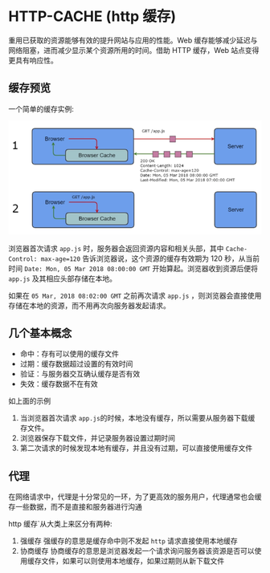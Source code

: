 # HTTP-CACHE (http 缓存)

重用已获取的资源能够有效的提升网站与应用的性能。Web 缓存能够减少延迟与网络阻塞，进而减少显示某个资源所用的时间。借助 HTTP 缓存，Web 站点变得更具有响应性。

## 缓存预览

一个简单的缓存实例:

![一个简单的图例](./imgs/easy-example.webp)

浏览器首次请求 `app.js` 时，服务器会返回资源内容和相关头部，其中 `Cache-Control: max-age=120` 告诉浏览器说，这个资源的缓存有效期为 120 秒，从当前时间 `Date: Mon, 05 Mar 2018 08:00:00 GMT` 开始算起。浏览器收到资源后便将 `app.js` 及其相应头部存储在本地。

如果在 `05 Mar, 2018 08:02:00 GMT` 之前再次请求 `app.js` ，则浏览器会直接使用存储在本地的资源，而不用再次向服务器发起请求。

## 几个基本概念

* 命中：存有可以使用的缓存文件
* 过期：缓存数据超过设置的有效时间
* 验证：与服务器交互确认缓存是否有效
* 失效：缓存数据不在有效

如上面的示例

1. 当浏览器首次请求 `app.js`的时候，本地没有缓存，所以需要从服务器下载缓存文件。
2. 浏览器保存下载文件，并记录服务器设置过期时间
3. 第二次请求的时候发现本地有缓存，并且没有过期，可以直接使用缓存文件

## 代理

在网络请求中，代理是十分常见的一环，为了更高效的服务用户，代理通常也会缓存一些数据，而不是直接和服务器进行沟通

http 缓存`从大类上来区分有两种:

1. 强缓存
   强缓存的意思是缓存命中则不发起 `http` 请求直接使用本地缓存
2. 协商缓存
   协商缓存的意思是浏览器发起一个请求询问服务器该资源是否可以使用缓存文件，如果可以则使用本地缓存，如果过期则从新下载文件



